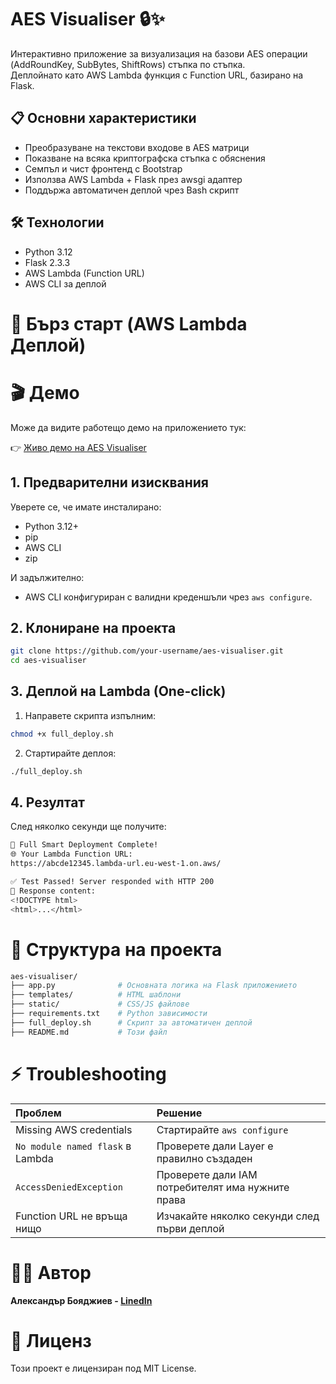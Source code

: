 # AES Visualiser 🔒✨

Интерактивно приложение за визуализация на базови AES операции (AddRoundKey, SubBytes, ShiftRows) стъпка по стъпка.  
Деплойнато като AWS Lambda функция с Function URL, базирано на Flask.

## 📋 Основни характеристики

- Преобразуване на текстови входове в AES матрици
- Показване на всяка криптографска стъпка с обяснения
- Семпъл и чист фронтенд с Bootstrap
- Използва AWS Lambda + Flask през awsgi адаптер
- Поддържа автоматичен деплой чрез Bash скрипт

## 🛠️ Технологии

- Python 3.12
- Flask 2.3.3
- AWS Lambda (Function URL)
- AWS CLI за деплой

# 🚀 Бърз старт (AWS Lambda Деплой)

# 🎬 Демо

Може да видите работещо демо на приложението тук:

👉 [Живо демо на AES Visualiser](https://j6qc5l4lwzmvi56wqyidebrpwm0ydnaw.lambda-url.eu-west-1.on.aws/)

## 1. Предварителни изисквания

Уверете се, че имате инсталирано:

- Python 3.12+
- pip
- AWS CLI
- zip

И задължително:

- AWS CLI конфигуриран с валидни креденшъли чрез `aws configure`.

## 2. Клониране на проекта

```bash
git clone https://github.com/your-username/aes-visualiser.git
cd aes-visualiser
```

## 3. Деплой на Lambda (One-click)

1. Направете скрипта изпълним:

```bash
chmod +x full_deploy.sh
```

2. Стартирайте деплоя:

```bash
./full_deploy.sh
```

## 4. Резултат

След няколко секунди ще получите:

```bash
🎉 Full Smart Deployment Complete!
🌐 Your Lambda Function URL:
https://abcde12345.lambda-url.eu-west-1.on.aws/

✅ Test Passed! Server responded with HTTP 200
📄 Response content:
<!DOCTYPE html>
<html>...</html>
```

# 🧹 Структура на проекта

```bash
aes-visualiser/
├── app.py              # Основната логика на Flask приложението
├── templates/          # HTML шаблони
├── static/             # CSS/JS файлове
├── requirements.txt    # Python зависимости
├── full_deploy.sh      # Скрипт за автоматичен деплой
├── README.md           # Този файл
```

# ⚡ Troubleshooting

| Проблем                          | Решение                                           |
|:---------------------------------|:--------------------------------------------------|
| Missing AWS credentials          | Стартирайте `aws configure`                       |
| `No module named flask` в Lambda | Проверете дали Layer е правилно създаден          |
| `AccessDeniedException`          | Проверете дали IAM потребителят има нужните права |
| Function URL не връща нищо       | Изчакайте няколко секунди след първи деплой       |

# 👨‍💻 Автор

**Александър Бояджиев - [LinedIn](https://www.linkedin.com/in/aleksandar-boyadzhiev-59087871/)**

# 📄 Лиценз

Този проект е лицензиран под MIT License.